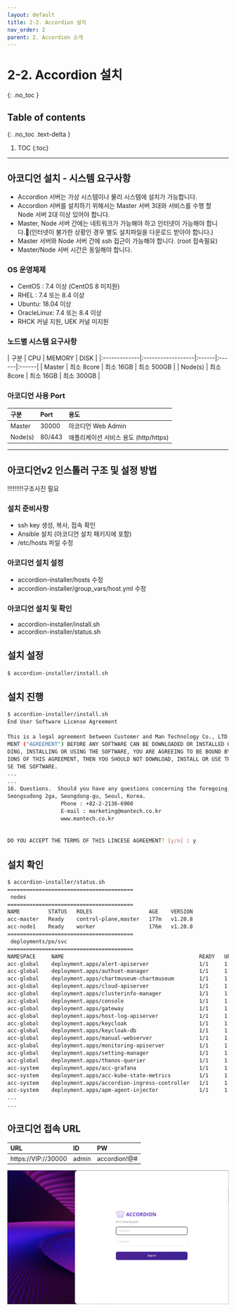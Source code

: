 ```yaml
---
layout: default
title: 2-2. Accordion 설치
nav_order: 2
parent: 2. Accordion 소개
---
```


# 2-2. Accordion 설치
{: .no_toc }

## Table of contents
{: .no_toc .text-delta }

1. TOC
{:toc}

---

## 아코디언 설치 - 시스템 요구사항
- Accordion 서버는 가상 시스템이나 물리 시스템에 설치가 가능합니다.
- Accordion 서버를 설치하기 위해서는 Master 서버 3대와 서비스를 수행 할 Node 서버 2대 이상 있어야 합니다.
- Master, Node 서버 간에는 네트워크가 가능해야 하고 인터넷이 가능해야 합니다.(인터넷이 불가한 상황인 경우 별도 설치파일을 다운로드 받아야 합니다.)
- Master 서버와 Node 서버 간에 ssh 접근이 가능해야 합니다. (root 접속필요)
- Master/Node 서버 시간은 동일해야 합니다.


### OS 운영체제
- CentOS : 7.4 이상 (CentOS 8 미지원)
- RHEL : 7.4 또는 8.4 이상
- Ubuntu: 18.04 이상
- OracleLinux: 7.4 또는 8.4 이상
- RHCK 커널 지원, UEK 커널 미지원

### 노드별 시스템 요구사항

| 구분        | CPU | MEMORY | DISK |
|:-------------|:------------------|:------|:------|:------|
| Master       | 최소 8core | 최소 16GB  | 최소 500GB |
| Node(s)      | 최소 8core   | 최소 16GB | 최소 300GB |

### 아코디언 사용 Port

| 구분         | Port     | 용도 |
|:-------------|:---------|:------|
| Master       | 30000    | 아코디언 Web Admin |
| Node(s)      | 80/443   | 애플리케이션 서비스 용도 (http/https) |



---

## 아코디언v2 인스톨러 구조 및 설정 방법

!!!!!!!!!구조사진 필요


### 설치 준비사항
- ssh key 생성, 복사, 접속 확인
- Ansible 설치 (아코디언 설치 패키지에 포함)
- /etc/hosts 파일 수정

### 아코디언 설치 설정
- accordion-installer/hosts 수정
- accordion-installer/group_vars/host.yml 수정

### 아코디언 설치 및 확인
- accordion-installer/install.sh
- accordion-installer/status.sh

## 설치 설정
```bash
$ accordion-installer/install.sh
```

## 설치 진행
```bash
$ accordion-installer/install.sh
End User Software License Agreement

This is a legal agreement between Customer and Man Technology Co., LTD. ("Mantech").  YOU MUST READ AND AGREE TO THE TERMS OF THIS END USER SOFTWARE LICENSE AGREE
MENT ("AGREEMENT") BEFORE ANY SOFTWARE CAN BE DOWNLOADED OR INSTALLED OR USED.  BY CLICKING ON THE "ACCEPT" BUTTON OR TYPING THE "Y" OF THIS AGREEMENT, OR DOWNLOA
DING, INSTALLING OR USING THE SOFTWARE, YOU ARE AGREEING TO BE BOUND BY THE TERMS AND CONDITIONS OF THIS AGREEMENT.  IF YOU DO NOT AGREE WITH THE TERMS AND CONDIT
IONS OF THIS AGREEMENT, THEN YOU SHOULD NOT DOWNLOAD, INSTALL OR USE THE SOFTWARE.  BY DOING SO YOU FORGO ANY IMPLIED OR STATED RIGHTS TO DOWNLOAD OR INSTALL OR U
SE THE SOFTWARE.
...
...
16. Questions.  Should you have any questions concerning the foregoing, please contact Mantech at the following address: Man Technology Co., LTD. 12th Fl, 308-4,
Seongsudong 2ga, Seongdong-gu, Seoul, Korea.
                 Phone : +82-2-2136-6900
                 E-mail : marketing@mantech.co.kr
                 www.mantech.co.kr


DO YOU ACCEPT THE TERMS OF THIS LINCESE AGREEMENT? [y/n] : y
```

## 설치 확인
```bash
$ accordion-installer/status.sh
========================================
 nodes
========================================
NAME         STATUS   ROLES                  AGE    VERSION
acc-master   Ready    control-plane,master   177m   v1.20.8
acc-node1    Ready    worker                 176m   v1.20.8
========================================
 deployments/po/svc
========================================
NAMESPACE     NAME                                           READY   UP-TO-DATE   AVAILABLE   AGE
acc-global    deployment.apps/alert-apiserver                1/1     1            1           162m
acc-global    deployment.apps/authset-manager                1/1     1            1           161m
acc-global    deployment.apps/chartmuseum-chartmuseum        1/1     1            1           163m
acc-global    deployment.apps/cloud-apiserver                1/1     1            1           161m
acc-global    deployment.apps/clusterinfo-manager            1/1     1            1           172m
acc-global    deployment.apps/console                        1/1     1            1           162m
acc-global    deployment.apps/gateway                        1/1     1            1           162m
acc-global    deployment.apps/host-log-apiserver             1/1     1            1           162m
acc-global    deployment.apps/keycloak                       1/1     1            1           163m
acc-global    deployment.apps/keycloak-db                    1/1     1            1           163m
acc-global    deployment.apps/manual-webserver               1/1     1            1           161m
acc-global    deployment.apps/monitoring-apiserver           1/1     1            1           162m
acc-global    deployment.apps/setting-manager                1/1     1            1           163m
acc-global    deployment.apps/thanos-querier                 1/1     1            1           163m
acc-system    deployment.apps/acc-grafana                    1/1     1            1           170m
acc-system    deployment.apps/acc-kube-state-metrics         1/1     1            1           170m
acc-system    deployment.apps/accordion-ingress-controller   1/1     1            1           170m
acc-system    deployment.apps/apm-agent-injector             1/1     1            1           166m
...
...

```

## 아코디언 접속 URL

| URL      | ID    | PW    |
|:---------|:------|:------|
| https://VIP://30000      | admin  | accordion!@# |

![acc-ins-1.png](/assets/images/accordion/acc-ins-1.png)


